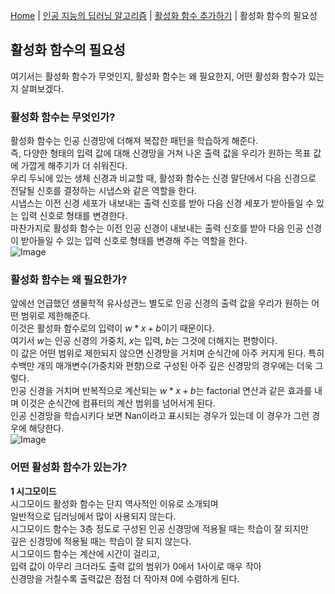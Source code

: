 [Home](./../../../README.md) | [인공 지능의 딥러닝 알고리즘](./../../README.md) | [활성화 함수 추가하기](./../README.md) | 활성화 함수의 필요성

## 활성화 함수의 필요성
여기서는 활성화 함수가 무엇인지, 활성화 함수는 왜 필요한지, 어떤 활성화 함수가 있는지 살펴보겠다.

### 활성화 함수는 무엇인가?
활성화 함수는 인공 신경망에 더해져 복잡한 패턴을 학습하게 해준다.  
즉, 다양한 형태의 입력 값에 대해 신경망을 거쳐 나온 출력 값을 우리가 원하는 목표 값에 가깝게 해주기가 더 쉬워진다.  
우리 두뇌에 있는 생체 신경과 비교할 때, 활성화 함수는 신경 말단에서 다음 신경으로 전달될 신호를 결정하는 시냅스와 같은 역할을 한다.  
시냅스는 이전 신경 세포가 내보내는 출력 신호를 받아 다음 신경 세포가 받아들일 수 있는 입력 신호로 형태를 변경한다.  
마찬가지로 활성화 함수는 이전 인공 신경이 내보내는 출력 신호를 받아 다음 인공 신경이 받아들일 수 있는 입력 신호로 형태를 변경해 주는 역할을 한다.  
![Image](https://github.com/user-attachments/assets/4c963b87-70e0-4513-a135-5a26fce2fd53)

### 활성화 함수는 왜 필요한가?
앞에선 언급했던 생물학적 유사성관느 별도로 인공 신경의 출력 값을 우리가 원하는 어떤 범위로 제한해준다.  
이것은 활성화 함수로의 입력이 $w*x+b$이기 때문이다.  
여기서 $w$는 인공 신경의 가중치, $x$는 입력, $b$는 그것에 더해지는 편향이다.  
이 값은 어떤 범위로 제한되지 않으면 신경망을 거치며 순식간에 아주 커지게 된다.
특히 수백만 개의 매개변수(가중치와 편향)으로 구성된 아주 깊은 신경망의 경우에는 더욱 그렇다.  
인공 신경을 거치며 반복적으로 계산되는 $w*x+b$는 factorial 연산과 같은 효과를 내며 이것은 순식간에 컴퓨터의 계산 범위를 넘어서게 된다.  
인공 신경망을 학습시키다 보면 Nan이라고 표시되는 경우가 있는데 이 경우가 그런 경우에 해당한다.  
![Image](https://github.com/user-attachments/assets/e46c7b49-78c4-4d4f-849c-1e95b4277b9b)

### 어떤 활성화 함수가 있는가?
**1 시그모이드**  
시그모이드 활성화 함수는 단지 역사적인 이유로 소개되며  
일반적으로 딥러닝에서 많이 사용되지 않는다.  
시그모이드 함수는 3층 정도로 구성된 인공 신경망에 적용될 때는 학습이 잘 되지만  
깊은 신경망에 적용될 때는 학습이 잘 되지 않는다.  
시그모이드 함수는 계산에 시간이 걸리고,  
입력 값이 아무리 크더라도 출력 값의 범위가 0에서 1사이로 매우 작아  
신경망을 거칠수록 출력값은 점점 더 작아져 0에 수렴하게 된다.
